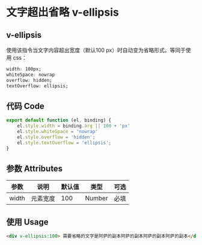 # 文字超出省略 v-ellipsis

## v-ellipsis
使用该指令当文字内容超出宽度（默认100 px）时自动变为省略形式。等同于使用 css：

```css
width: 100px;
whiteSpace: nowrap
overflow: hidden;
textOverflow: ellipsis;
```

## 代码 Code
```js
export default function (el, binding) {
    el.style.width = binding.arg || 100 + 'px'
    el.style.whiteSpace = 'nowrap'
    el.style.overflow = 'hidden';
    el.style.textOverflow = 'ellipsis';
}
```

## 参数 Attributes
| 参数   | 说明   | 默认值 | 类型 | 可选 |
| -----   | ----   | --- | --- | --- |
| width | 元素宽度 | 100 | Number | 必填 |
## 使用 Usage

```html
<div v-ellipsis:100> 需要省略的文字是阿萨的副本阿萨的副本阿萨的副本阿萨的副本</div>
```